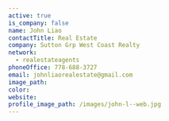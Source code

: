 ```yaml
---
active: true
is_company: false
name: John Liao
contactTitle: Real Estate
company: Sutton Grp West Coast Realty
network:
  - realestateagents
phoneOffice: 778-688-3727
email: johnliaorealestate@gmail.com
image_path:
color:
website:
profile_image_path: /images/john-l--web.jpg
---
```



